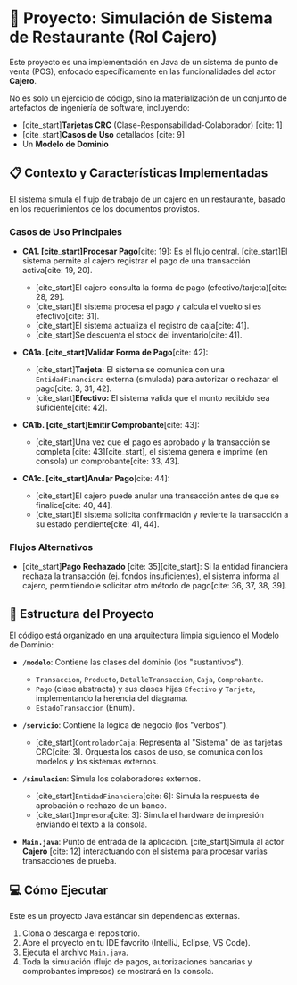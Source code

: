 # 🚀 Proyecto: Simulación de Sistema de Restaurante (Rol Cajero)

Este proyecto es una implementación en Java de un sistema de punto de venta (POS), enfocado específicamente en las funcionalidades del actor **Cajero**.

No es solo un ejercicio de código, sino la materialización de un conjunto de artefactos de ingeniería de software, incluyendo:

* [cite_start]**Tarjetas CRC** (Clase-Responsabilidad-Colaborador) [cite: 1]
* [cite_start]**Casos de Uso** detallados [cite: 9]
* Un **Modelo de Dominio**

## 📋 Contexto y Características Implementadas

El sistema simula el flujo de trabajo de un cajero en un restaurante, basado en los requerimientos de los documentos provistos.

### Casos de Uso Principales

* **CA1. [cite_start]Procesar Pago**[cite: 19]: Es el flujo central. [cite_start]El sistema permite al cajero registrar el pago de una transacción activa[cite: 19, 20].
    * [cite_start]El cajero consulta la forma de pago (efectivo/tarjeta)[cite: 28, 29].
    * [cite_start]El sistema procesa el pago y calcula el vuelto si es efectivo[cite: 31].
    * [cite_start]El sistema actualiza el registro de caja[cite: 41].
    * [cite_start]Se descuenta el stock del inventario[cite: 41].

* **CA1a. [cite_start]Validar Forma de Pago**[cite: 42]:
    * [cite_start]**Tarjeta:** El sistema se comunica con una `EntidadFinanciera` externa (simulada) para autorizar o rechazar el pago[cite: 3, 31, 42].
    * [cite_start]**Efectivo:** El sistema valida que el monto recibido sea suficiente[cite: 42].

* **CA1b. [cite_start]Emitir Comprobante**[cite: 43]:
    * [cite_start]Una vez que el pago es aprobado y la transacción se completa [cite: 43][cite_start], el sistema genera e imprime (en consola) un comprobante[cite: 33, 43].

* **CA1c. [cite_start]Anular Pago**[cite: 44]:
    * [cite_start]El cajero puede anular una transacción antes de que se finalice[cite: 40, 44].
    * [cite_start]El sistema solicita confirmación y revierte la transacción a su estado pendiente[cite: 41, 44].

### Flujos Alternativos

* [cite_start]**Pago Rechazado** [cite: 35][cite_start]: Si la entidad financiera rechaza la transacción (ej. fondos insuficientes), el sistema informa al cajero, permitiéndole solicitar otro método de pago[cite: 36, 37, 38, 39].

## 📂 Estructura del Proyecto

El código está organizado en una arquitectura limpia siguiendo el Modelo de Dominio:

* **`/modelo`**: Contiene las clases del dominio (los "sustantivos").
    * `Transaccion`, `Producto`, `DetalleTransaccion`, `Caja`, `Comprobante`.
    * `Pago` (clase abstracta) y sus clases hijas `Efectivo` y `Tarjeta`, implementando la herencia del diagrama.
    * `EstadoTransaccion` (Enum).

* **`/servicio`**: Contiene la lógica de negocio (los "verbos").
    * [cite_start]`ControladorCaja`: Representa al "Sistema" de las tarjetas CRC[cite: 3]. Orquesta los casos de uso, se comunica con los modelos y los sistemas externos.

* **`/simulacion`**: Simula los colaboradores externos.
    * [cite_start]`EntidadFinanciera`[cite: 6]: Simula la respuesta de aprobación o rechazo de un banco.
    * [cite_start]`Impresora`[cite: 3]: Simula el hardware de impresión enviando el texto a la consola.

* **`Main.java`**: Punto de entrada de la aplicación. [cite_start]Simula al actor **Cajero** [cite: 12] interactuando con el sistema para procesar varias transacciones de prueba.

## 💻 Cómo Ejecutar

Este es un proyecto Java estándar sin dependencias externas.

1.  Clona o descarga el repositorio.
2.  Abre el proyecto en tu IDE favorito (IntelliJ, Eclipse, VS Code).
3.  Ejecuta el archivo `Main.java`.
4.  Toda la simulación (flujo de pagos, autorizaciones bancarias y comprobantes impresos) se mostrará en la consola.
